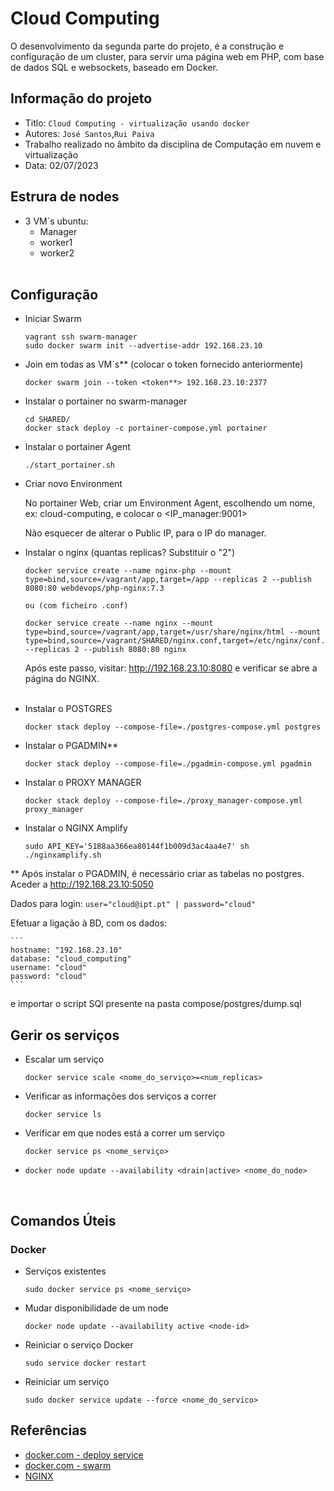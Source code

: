 Cloud Computing
===
O desenvolvimento da segunda parte do projeto, é a construção e configuração de um cluster, para servir uma página web em PHP, com base de dados SQL e websockets, baseado em Docker.


## Informação do projeto
- Titlo:  `Cloud Computing - virtualização usando docker`
- Autores:  `José Santos`,`Rui Paiva`
- Trabalho realizado no âmbito da disciplina de Computação em nuvem e virtualização 
- Data: 02/07/2023

## Estrura de nodes
- 3 VM´s ubuntu:
  - Manager
  - worker1
  - worker2<br><br>


## Configuração
- Iniciar Swarm
  ```
  vagrant ssh swarm-manager
  sudo docker swarm init --advertise-addr 192.168.23.10
  ```
- Join em todas as VM´s** (colocar o token fornecido anteriormente)
  ```
  docker swarm join --token <token**> 192.168.23.10:2377
  ```
- Instalar o portainer no swarm-manager
  ```
  cd SHARED/
  docker stack deploy -c portainer-compose.yml portainer
  ```

- Instalar o portainer Agent
  ```
  ./start_portainer.sh
  ```

- Criar novo Environment
  
  No portainer Web, criar um Environment Agent, escolhendo um nome, ex: cloud-computing, e colocar o <IP_manager:9001>

  Não esquecer de alterar o Public IP, para o IP do manager.


- Instalar o nginx (quantas replicas? Substituir o "2")
  ```
  docker service create --name nginx-php --mount type=bind,source=/vagrant/app,target=/app --replicas 2 --publish 8080:80 webdevops/php-nginx:7.3

  ou (com ficheiro .conf)

  docker service create --name nginx --mount type=bind,source=/vagrant/app,target=/usr/share/nginx/html --mount type=bind,source=/vagrant/SHARED/nginx.conf,target=/etc/nginx/conf.d/default.conf --replicas 2 --publish 8080:80 nginx
  ```
  Após este passo, visitar: http://192.168.23.10:8080 e verificar se abre a página do NGINX.<br><br>

-  Instalar o POSTGRES
    ```
    docker stack deploy --compose-file=./postgres-compose.yml postgres
    ```
-  Instalar o PGADMIN**
    ```
    docker stack deploy --compose-file=./pgadmin-compose.yml pgadmin
    ```
-  Instalar o PROXY MANAGER
    ```
    docker stack deploy --compose-file=./proxy_manager-compose.yml proxy_manager
    ```
-  Instalar o NGINX Amplify
    ```
    sudo API_KEY='5188aa366ea80144f1b009d3ac4aa4e7' sh ./nginxamplify.sh
    ```

** Após instalar o PGADMIN, é necessário criar as tabelas no postgres. Aceder a http://192.168.23.10:5050

Dados para login:
    ```
    user="cloud@ipt.pt"
    | password="cloud"
    ```

Efetuar a ligação à BD, com os dados:

    ```
    hostname: "192.168.23.10"
    database: "cloud_computing"
    username: "cloud"
    password: "cloud"
    ```

 e importar o script SQl presente na pasta compose/postgres/dump.sql

 

## Gerir os serviços
- Escalar um serviço
  ```
  docker service scale <nome_do_serviço>=<num_replicas>
  ```
- Verificar as informações dos serviços a correr
  ```
  docker service ls
  ```
- Verificar em que nodes está a correr um serviço
  ```
  docker service ps <nome_serviço>
  ```
-
  ```
  docker node update --availability <drain|active> <nome_do_node>
  ```


<br>

## Comandos Úteis
### Docker
- Serviços existentes
  ```
  sudo docker service ps <nome_serviço>
  ```
- Mudar disponibilidade de um node
  ```
  docker node update --availability active <node-id>
  ```


- Reiniciar o serviço Docker
  ```
  sudo service docker restart
  ```

- Reiniciar um serviço
  ```
  sudo docker service update --force <nome_do_servico>
  ```
## Referências
- [docker.com - deploy service](https://docs.docker.com/engine/swarm/swarm-tutorial/deploy-service/)
- [docker.com - swarm](https://docs.docker.com/engine/swarm/services/)
- [NGINX](https://www.nginx.com/blog/docker-swarm-load-balancing-nginx-plus/)

  
